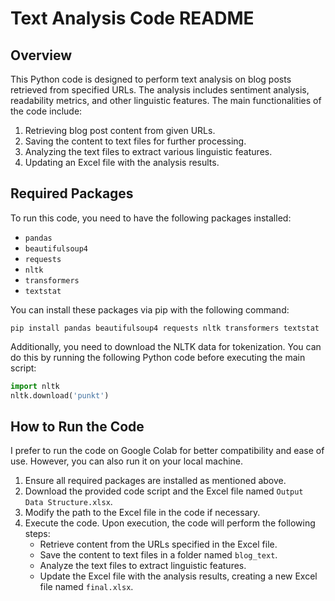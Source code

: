 # Text Analysis Code README

## Overview
This Python code is designed to perform text analysis on blog posts retrieved from specified URLs. The analysis includes sentiment analysis, readability metrics, and other linguistic features. The main functionalities of the code include:

1. Retrieving blog post content from given URLs.
2. Saving the content to text files for further processing.
3. Analyzing the text files to extract various linguistic features.
4. Updating an Excel file with the analysis results.

## Required Packages
To run this code, you need to have the following packages installed:

- `pandas`
- `beautifulsoup4`
- `requests`
- `nltk`
- `transformers`
- `textstat`

You can install these packages via pip with the following command:
```
pip install pandas beautifulsoup4 requests nltk transformers textstat
```

Additionally, you need to download the NLTK data for tokenization. You can do this by running the following Python code before executing the main script:
```python
import nltk
nltk.download('punkt')
```

## How to Run the Code
I prefer to run the code on Google Colab for better compatibility and ease of use. However, you can also run it on your local machine.
1. Ensure all required packages are installed as mentioned above.
2. Download the provided code script and the Excel file named `Output Data Structure.xlsx`.
3. Modify the path to the Excel file in the code if necessary.
4. Execute the code. Upon execution, the code will perform the following steps:
   - Retrieve content from the URLs specified in the Excel file.
   - Save the content to text files in a folder named `blog_text`.
   - Analyze the text files to extract linguistic features.
   - Update the Excel file with the analysis results, creating a new Excel file named `final.xlsx`.
